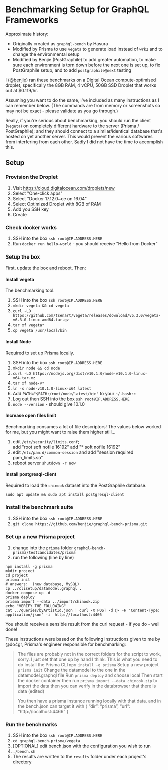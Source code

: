 # Benchmarking Setup for GraphQL Frameworks

Approximate history:

- Originally created as `graphql-bench` by Hasura
- Modified by Prisma to use `vegeta` to generate load instead of `wrk2` and to
  change the environmental setup
- Modified by Benjie (PostGraphile) to add greater automation, to make sure
  each environment is torn down before the next one is set up, to fix
  PostGraphile setup, and to add `postgraphile@next` testing

I ([@benjie](https://twitter.com/benjie)) ran these benchmarks on a Digital
Ocean compute-optimised droplet, specifically the 8GB RAM, 4 vCPU, 50GB SSD
Droplet that works out at $0.119/hr.

Assuming you want to do the same, I've included as many instructions as I can
remember below. (The commands are from memory or screenshots so may not be
exact - please validate as you go through.)

Really, if you're serious about benchmarking, you should run the client
(`vegeta`) on completely different hardware to the server (Prisma /
PostGraphile); and they should connect to a similar/identical database that's
hosted on yet another server. This would prevent the various softwares from
interfering from each other. Sadly I did not have the time to accomplish this.

## Setup

### Provision the Droplet

1. Visit https://cloud.digitalocean.com/droplets/new
2. Select "One-click apps"
3. Select "Docker 17.12.0~ce on 16.04"
4. Select Optimized Droplet with 8GB of RAM
5. Add you SSH key
6. Create

### Check docker works

1. SSH into the box `ssh root@IP.ADDRESS.HERE`
2. Run `docker run hello-world` - you should receive "Hello from Docker"

### Setup the box

First, update the box and reboot. Then:

#### Install vegeta

The benchmarking tool.

1. SSH into the box `ssh root@IP.ADDRESS.HERE`
2. `mkdir vegeta && cd vegeta`
3. `curl -LO https://github.com/tsenart/vegeta/releases/download/v6.3.0/vegeta-v6.3.0-linux-amd64.tar.gz`
4. `tar xf vegeta*`
5. `cp vegeta /usr/local/bin`

#### Install Node

Required to set up Prisma locally.

1. SSH into the box `ssh root@IP.ADDRESS.HERE`
2. `mkdir node && cd node`
3. `curl -LO https://nodejs.org/dist/v10.1.0/node-v10.1.0-linux-x64.tar.xz`
4. `tar xf node-v*`
5. `ln -s node-v10.1.0-linux-x64 latest`
6. Add `PATH="$PATH:/root/node/latest/bin"` to your `~/.bashrc`
7. Log out then SSH into the box `ssh root@IP.ADDRESS.HERE`
8. `node --version` - should give 10.1.0

#### Increase open files limit

Benchmarking consumes a lot of file descriptors! The values below worked for me, but you might want to raise them higher still...

1. edit `/etc/security/limits.conf`;  
  add "root        soft nofile 16192"
  add "*           soft nofile 16192"
2. edit `/etc/pam.d/common-session` and add "session required pam_limits.so"
3. reboot server `shutdown -r now`

#### Install postgresql-client

Required to load the `chinook` dataset into the PostGraphile database.

`sudo apt update && sudo apt install postgresql-client`

### Install the benchmark suite

1. SSH into the box `ssh root@IP.ADDRESS.HERE`
2. `git clone https://github.com/benjie/graphql-bench-prisma.git`

### Set up a new Prisma project

1. change into the `prisma` folder `graphql-bench-prisma/testcandidates/prisma`
2. run the following (line by line)

```
npm install -g prisma
mkdir project
cd project
prisma init
# answers:  (new database, MySQL)
cp ../clisetup/datamodel.graphql .
docker-compose up -d
prisma deploy
prisma import --data ../import/chinook.zip
echo "VERIFY THE FOLLOWING"
cat ../queries/byArtistId.json | curl -X POST -d @- -H 'Content-Type: application/json' -i  http://localhost:4466
```

You should receive a sensible result from the curl request - if you do - well done!

These instructions were based on the following instructions given to me by @do4gr, Prisma's engineer responsible for benchmarking:

> The files are probably not in the correct folders for the script to work, sorry. I just set that one up by hand I think. This is what you need to do
> Install the Prisma CLI `npm install -g prisma`
> Setup a new project `prisma init`
> Change the datamodel to the one in the datamodel.graphql file
> Run `prisma deploy` and choose local
> Then start the docker container
> then run `prisma import --data chinook.zip` to import the data
> then you can verify in the databrowser that there is data (edited)
>
> You then have a prisma instance running locally with that data. and in the bench.json can target it with 
> {
>     “dir”: “prisma”,
>     “url”: “http://localhost:4466”
> }


### Run the benchmarks

1. SSH into the box `ssh root@IP.ADDRESS.HERE`
2. `cd graphql-bench-prisma/vegeta`
3. [OPTIONAL] edit bench.json with the configuration you wish to run
4. `./bench.sh`
5. The results are written to the `results` folder under each project's directory
